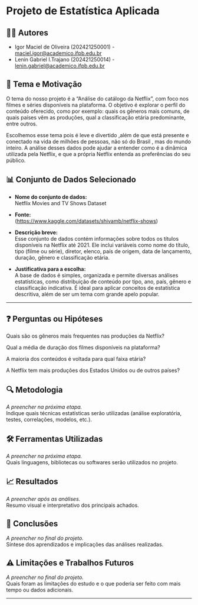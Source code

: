 # Projeto de Estatística Aplicada

## 🧑‍💻 Autores  
- Igor Maciel de Oliveira (202421250001) - maciel.igor@academico.ifpb.edu.br  
- Lenin Gabriel I.Trajano (202421250014) - lenin.gabriel@academico.ifpb.edu.br

## 🎯 Tema e Motivação  
O tema do nosso projeto é a “Análise do catálogo da Netflix”, com foco nos filmes e séries disponíveis na plataforma. O objetivo é explorar o perfil do conteúdo oferecido, como por exemplo:  quais os gêneros mais comuns, de quais países vêm as produções, qual a classificação etária predominante, entre outros.

Escolhemos esse tema pois é leve e divertido ,além de que está presente e conectado na vida de milhões de pessoas, não só do Brasil , mas do mundo inteiro. A análise desses dados pode ajudar a entender como é a dinâmica utilizada pela Netflix, e que a própria Netflix entenda as preferências do seu público.


## 📊 Conjunto de Dados Selecionado  
- **Nome do conjunto de dados:**  
  Netflix Movies and TV Shows Dataset

- **Fonte:**  
  (https://www.kaggle.com/datasets/shivamb/netflix-shows)

- **Descrição breve:**  
   Esse conjunto de dados contém informações sobre todos os títulos disponíveis na Netflix até 2021. Ele inclui variáveis como nome do título, tipo (filme ou série), diretor, elenco, país de origem, data de lançamento, duração, gênero e classificação etária.   

- **Justificativa para a escolha:**  
 A base de dados é simples, organizada e permite diversas análises estatísticas, como distribuição de conteúdo por tipo, ano, país, gênero e classificação indicativa. É ideal para aplicar conceitos de estatística descritiva, além de ser um tema com grande apelo popular.
---

## ❓ Perguntas ou Hipóteses  
Quais são os gêneros mais frequentes nas produções da Netflix?

Qual a média de duração dos filmes disponíveis na plataforma?

A maioria dos conteúdos é voltada para qual faixa etária?

A Netflix tem mais produções dos Estados Unidos ou de outros países?

## 🔍 Metodologia  
*A preencher na próxima etapa.*  
Indique quais técnicas estatísticas serão utilizadas (análise exploratória, testes, correlações, modelos, etc.).

## 🛠️ Ferramentas Utilizadas  
*A preencher na próxima etapa.*  
Quais linguagens, bibliotecas ou softwares serão utilizados no projeto.

## 📈 Resultados  
*A preencher após as análises.*  
Resumo visual e interpretativo dos principais achados.

## 📌 Conclusões  
*A preencher no final do projeto.*  
Síntese dos aprendizados e implicações das análises realizadas.

## ⚠️ Limitações e Trabalhos Futuros  
*A preencher no final do projeto.*  
Quais foram as limitações do estudo e o que poderia ser feito com mais tempo ou dados adicionais.

---

